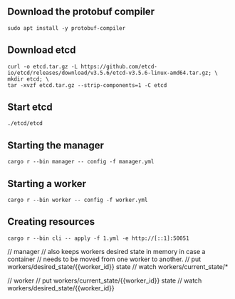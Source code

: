 ## Download the protobuf compiler

```
sudo apt install -y protobuf-compiler
```

## Download etcd

```
curl -o etcd.tar.gz -L https://github.com/etcd-io/etcd/releases/download/v3.5.6/etcd-v3.5.6-linux-amd64.tar.gz; \
mkdir etcd; \
tar -xvzf etcd.tar.gz --strip-components=1 -C etcd
```

## Start etcd

```
./etcd/etcd
```

## Starting the manager

```
cargo r --bin manager -- config -f manager.yml
```

## Starting a worker

```
cargo r --bin worker -- config -f worker.yml
```

## Creating resources

```
cargo r --bin cli -- apply -f 1.yml -e http://[::1]:50051
```

// manager
// also keeps workers desired state in memory in case a container
// needs to be moved from one worker to another.
// put workers/desired_state/{{worker_id}} state
// watch workers/current_state/*

// worker
// put workers/current_state/{{worker_id}} state
// watch workers/desired_state/{{worker_id}}
